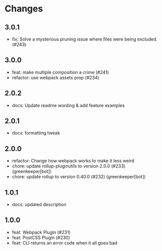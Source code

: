 # Changes

## 3.0.1

- fix: Solve a mysterious pruning issue where files were being excluded. (#243)

## 3.0.0

- feat: make multiple composition a crime (#241)
- refactor: use webpack assets prop (#234)

## 2.0.2

- docs: Update readme wording & add feature examples

## 2.0.1

- docs: formatting tweak

## 2.0.0

- refactor: Change how webpack works to make it less weird
- chore: update rollup-pluginutils to version 2.0.0 (#233) (greenkeeper[bot])
- chore: update rollup to version 0.40.0 (#232) (greenkeeper[bot])

## 1.0.1

- docs: updated description

## 1.0.0

- feat: Webpack Plugin (#231)
- feat: PostCSS Plugin (#230)
- feat: CLI returns an error code when it all goes bad

